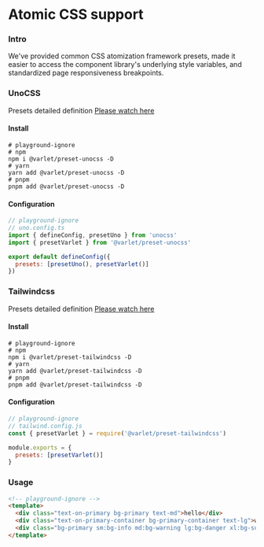 # Atomic CSS support

### Intro

We've provided common CSS atomization framework presets, made it easier to access the component library's underlying style variables, and standardized page responsiveness breakpoints.

### UnoCSS

Presets detailed definition [Please watch here](https://github.com/varletjs/varlet/blob/main/packages/varlet-preset-unocss/src/index.ts)

#### Install

```shell
# playground-ignore
# npm
npm i @varlet/preset-unocss -D
# yarn
yarn add @varlet/preset-unocss -D
# pnpm
pnpm add @varlet/preset-unocss -D
```

#### Configuration

```js
// playground-ignore
// uno.config.ts
import { defineConfig, presetUno } from 'unocss'
import { presetVarlet } from '@varlet/preset-unocss'

export default defineConfig({
  presets: [presetUno(), presetVarlet()]
})
```

### Tailwindcss

Presets detailed definition [Please watch here](https://github.com/varletjs/varlet/blob/main/packages/varlet-preset-tailwindcss/src/index.ts)

#### Install

```shell
# playground-ignore
# npm
npm i @varlet/preset-tailwindcss -D
# yarn
yarn add @varlet/preset-tailwindcss -D
# pnpm
pnpm add @varlet/preset-tailwindcss -D
```

#### Configuration

```js
// playground-ignore
// tailwind.config.js
const { presetVarlet } = require('@varlet/preset-tailwindcss')

module.exports = {
  presets: [presetVarlet()]
}
```

### Usage

```html
<!-- playground-ignore -->
<template>
  <div class="text-on-primary bg-primary text-md">hello</div>
  <div class="text-on-primary-container bg-primary-container text-lg">world</div>
  <div class="bg-primary sm:bg-info md:bg-warning lg:bg-danger xl:bg-success">varlet</div>
</template>
```

